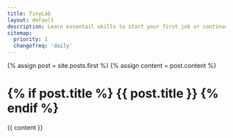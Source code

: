 ```yaml
---
title: TinyLab
layout: default
description: Learn essentail skills to start your first job or continue in your job.
sitemap:
  priority: 1
  changefreq: 'daily'
---
```


{% assign post = site.posts.first %}
{% assign content = post.content %}

<h1>
{% if post.title %}
    {{ post.title }}
{% endif %}
</h1>
{{ content }}

